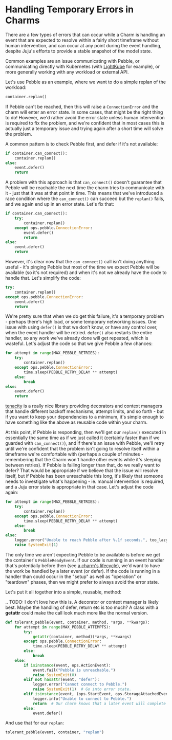 # Handling Temporary Errors in Charms

There are a few types of errors that can occur while a Charm is handling an event that are expected to resolve within a fairly short timeframe without human intervention, and can occur at any point during the event handling, despite Juju's efforts to provide a stable snapshot of the model state.

Common examples are an issue communicating with Pebble, or communicating directly with Kubernetes (with [LightKube](https://lightkube.readthedocs.io/en/latest/) for example), or more generally working with any workload or external API.

Let's use Pebble as an example, where we want to do a simple replan of the workload:

```python
container.replan()
```

If Pebble can't be reached, then this will raise a `ConnectionError` and the charm will enter an error state. In some cases, that might be the right thing to do! However, we'd rather avoid the error state unless human intervention is required to fix the problem, and we're confident that in most cases this is actually just a temporary issue and trying again after a short time will solve the problem.

A common pattern is to check Pebble first, and defer if it's not available:

```python
if container.can_connect():
    container.replan()
else:
    event.defer()
    return
```

A problem with this approach is that `can_connect()` doesn't guarantee that Pebble will be reachable the next time the charm tries to communicate with it - just that it was at that point in time. This means that we've introduced a race condition where the `can_connect()` can succeed but the `replan()` fails, and we again end up in an error state. Let's fix that:

```python
if container.can_connect():
    try:
        container.replan()
    except ops.pebble.ConnectionError:
        event.defer()
        return
else:
    event.defer()
    return
```

However, it's clear now that the `can_connect()` call isn't doing anything useful - it's pinging Pebble but most of the time we expect Pebble will be available (so it's not required) and when it's not we already have the code to handle that. Let's simplify the code:

```python
try:
    container.replan()
except ops.pebble.ConnectionError:
    event.defer()
    return
```

We're pretty sure that when we do get this failure, it's a temporary problem - perhaps there's high load, or some temporary networking issues. One issue with using `defer()` is that we don't know, or have any control over, when the event handler will be retried. `defer()` also restarts the entire handler, so any work we've already done will get repeated, which is wasteful. Let's adjust the code so that we give Pebble a few chances:

```python
for attempt in range(MAX_PEBBLE_RETRIES):
    try:
        container.replan()
    except ops.pebble.ConnectionError:
        time.sleep(PEBBLE_RETRY_DELAY ** attempt)
    else:
        break 
else:
    event.defer()
    return
```

[tenacity](https://tenacity.readthedocs.io/en/latest/) is a really nice library providing decorators and context managers that handle different backoff mechanisms, attempt limits, and so forth - but if you want to keep your dependencies to a minimum, it's simple enough to have something like the above as reusable code within your charm.

At this point, if Pebble is responding, then we'll get our `replan()` executed in essentially the same time as if we just called it (certainly faster than if we guarded with `can_connect()`), and if there's an issue with Pebble, we'll retry until we're confident that the problem isn't going to resolve itself within a timeframe we're comfortable with (perhaps a couple of minutes - remembering that the Charm won't handle other events while it's sleeping between retries). If Pebble is failing longer than that, do we really want to defer? That would be appropriate if we believe that the issue will resolve itself, but if Pebble has been unreachable this long, it's likely that someone needs to investigate what's happening - ie. manual intervention is required, and a Juju error state is appropriate in that case. Let's adjust the code again:

```python
for attempt in range(MAX_PEBBLE_RETRIES):
    try:
        container.replan()
    except ops.pebble.ConnectionError:
        time.sleep(PEBBLE_RETRY_DELAY ** attempt)
    else:
        break 
else:
    logger.error("Unable to reach Pebble after %.1f seconds.", too_lazy_to_do_the_maths)
    raise SystemExit(1)
```

The only time we aren't expecting Pebble to be available is before we get the container's `PebbleReadyEvent`. If our code is running in an event handler that's potentially before then (see [a charm's lifecycle](https://juju.is/docs/sdk/charm-lifecycle)), we'd want to have the work be handled by a later event (or defer). If the code is running in a handler than could occur in the "setup" as well as "operation" or "teardown" phases, then we might prefer to always avoid the error state.

Let's put it all together into a simple, reusable, method:

.. TODO: I don't love how this is. A decorator or context manager is likely best. Maybe the handling of defer, return etc is too much? A class with a __getattr__ could make the call look much more like the normal version.

```python
def tolerant_pebble(event, container, method, *args, **kwargs):
    for attempt in range(MAX_PEBBLE_ATTEMPTS):
        try:
            getattr(container, method)(*args, **kwargs)
        except ops.pebble.ConnectionError:
            time.sleep(PEBBLE_RETRY_DELAY ** attempt)
        else:
            break
    else:
        if isinstance(event, ops.ActionEvent):
            event.fail("Pebble is unreachable.")
            raise SystemExit(0)
        elif not hasattr(event, "defer"):
            logger.error("Cannot connect to Pebble.")
            raise SystemExit(1)  # Go into error state.
        elif isinstance(event, (ops.StartEvent, ops.StorageAttachedEvent, ops.InstallEvent, ops.RelationCreatedEvent, ops.LeaderElectedEvent)):
            logger.info("Unable to connect to Pebble.")
            return  # Our charm knows that a later event will complete the work.
        else: 
            event.defer()
```

And use that for our `replan`:

```python
tolerant_pebble(event, container, "replan")
```
